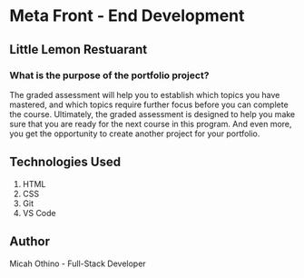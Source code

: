  # **Meta Front - End Development**

 ## **Little Lemon Restuarant**

### What is the purpose of the portfolio project?

The graded assessment will help you to establish which topics you have mastered, and which topics require further focus before you can complete the course. Ultimately, the graded assessment is designed to help you make sure that you are ready for the next course in this program. And even more, you get the opportunity to create another project for your portfolio.

## Technologies Used

1. HTML
2. CSS
3. Git
4. VS Code

## Author

Micah Othino - Full-Stack Developer
